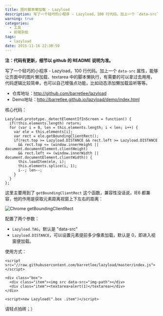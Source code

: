 ```yaml
---
title: 图片脚本懒加载 - Lazyload
description: 写了一个轻巧的小程序 - Lazyload，100 行代码。加上一个 `data-src` 属性，能够让页面中的图片懒加载、textarea 中的脚本懒执行，有需要的可以拿过去用用，代码逻辑比较简单，也可以自己增强点功能，比如动态添加懒加载监听等等。
warning: true
categories:
  - 工具
  - 前端杂烩
tags:
  - lazyload
date: 2015-11-16 22:30:59
---
```


**注：代码有更新，细节以 github 的 README 说明为准。**

写了一个轻巧的小程序 - Lazyload，100 行代码。加上一个 `data-src` 属性，能够让页面中的图片懒加载、textarea 中的脚本懒执行，有需要的可以拿过去用用，代码逻辑比较简单，也可以自己增强点功能，比如动态添加懒加载监听等等。

<!--more-->

- 仓库地址：<http://github.com/barretlee/lazyload>
- Demo地址：<http://barretlee.github.io/lazyload/demo/index.html>

核心代码：

```
Lazyload.prototype._detectElementIfInScreen = function() {
  if(!this.elements.length) return;
  for (var i = 0, len = this.elements.length; i < len; i++) {
    var ele = this.elements[i];
    var rect = ele.getBoundingClientRect();
    if(rect.top >= Lazyload.DISTANCE && rect.left >= Lazyload.DISTANCE
      && rect.top <= (window.innerHeight || document.documentElement.clientHeight)
      && rect.left <= (window.innerWidth || document.documentElement.clientWidth)) {
      this.loadItem(ele, i);
      this.elements.splice(i, 1);
      i--; len--;
    }
  }
};
```

这里主要用到了 `getBoundingClientRect` 这个函数，兼容性没话说，IE6 都兼容，他的作用是获取元素距离视窗上下左右的距离：

![Chrome getBoundingClientRect](http://www.barretlee.com/blogimgs/2015/11/16/20151101_a1f44914.jpg)

配置了两个参数：

- `Lazyload.TAG`，默认是 "data-src"
- `Lazyload.DISTANCE`，可以设置元素提前多少像素加载，默认是 0，即进入视窗便加载。

使用方式：

```
<script src="//raw.githubusercontent.com/barretlee/lazyload/master/index.js"></script>

<div class="box">
  <div class="item"><img src data-src="img-path"></div>
  <div class="item"><textarea>alert(1)</textarea></div>
</div>

<script>new Lazyload(".box .item")</script>
```

请轻点拍砖；）






